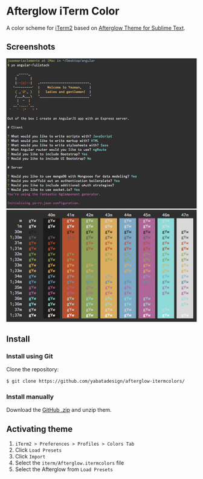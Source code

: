 # Afterglow iTerm Color

A color scheme for [iTerm2](http://iterm2.com/) based on [Afterglow Theme for Sublime Text](https://github.com/YabataDesign/afterglow-theme).

## Screenshots

![Afterglow.itermcolors](screenshots/afterglow-itermcolors-1.png)
![Afterglow.itermcolors](screenshots/afterglow-itermcolors-2.png)

## Install 

### Install using Git

Clone the repository:

```bash
$ git clone https://github.com/yabatadesign/afterglow-itermcolors/
```

### Install manually

Download the [GitHub .zip](https://github.com/yabatadesign/afterglow-itermcolors/archive/master.zip) and unzip them.

## Activating theme

1. `iTerm2 > Preferences > Profiles > Colors Tab`
2. Click `Load Presets`
3. Click `Import`
4. Select the `iterm/Afterglow.itermcolors` file
5. Select the Afterglow from `Load Presets`
